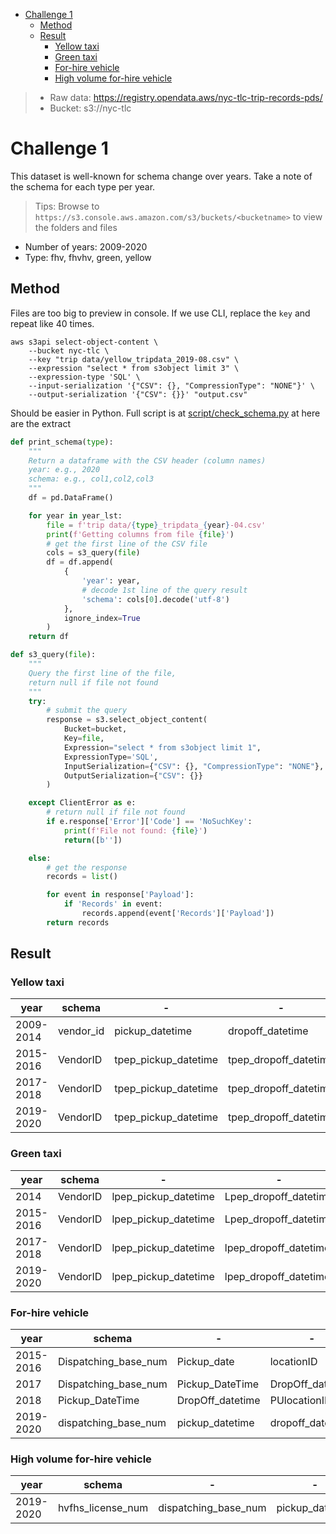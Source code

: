 - [Challenge 1](#challenge-1)
  - [Method](#method)
  - [Result](#result)
    - [Yellow taxi](#yellow-taxi)
    - [Green taxi](#green-taxi)
    - [For-hire vehicle](#for-hire-vehicle)
    - [High volume for-hire vehicle](#high-volume-for-hire-vehicle)

> * Raw data: https://registry.opendata.aws/nyc-tlc-trip-records-pds/
> * Bucket: s3://nyc-tlc

# Challenge 1
This dataset is well-known for schema change over years. Take a note of the schema for each type per year.

> Tips: Browse to `https://s3.console.aws.amazon.com/s3/buckets/<bucketname>` to view the folders and files

* Number of years: 2009-2020
* Type: fhv, fhvhv, green, yellow

## Method
Files are too big to preview in console. If we use CLI, replace the `key` and repeat like 40 times.
```
aws s3api select-object-content \
    --bucket nyc-tlc \
    --key "trip data/yellow_tripdata_2019-08.csv" \
    --expression "select * from s3object limit 3" \
    --expression-type 'SQL' \
    --input-serialization '{"CSV": {}, "CompressionType": "NONE"}' \
    --output-serialization '{"CSV": {}}' "output.csv"
```

Should be easier in Python. Full script is at [script/check_schema.py](script/check_schema.py) at here are the extract

```py
def print_schema(type):
    """
    Return a dataframe with the CSV header (column names)
    year: e.g., 2020
    schema: e.g., col1,col2,col3
    """
    df = pd.DataFrame()

    for year in year_lst:
        file = f'trip data/{type}_tripdata_{year}-04.csv'
        print(f'Getting columns from file {file}')
        # get the first line of the CSV file
        cols = s3_query(file)
        df = df.append(
            {
                'year': year,
                # decode 1st line of the query result
                'schema': cols[0].decode('utf-8')
            },
            ignore_index=True
        )
    return df
```

```py
def s3_query(file):
    """
    Query the first line of the file,
    return null if file not found
    """
    try:
        # submit the query
        response = s3.select_object_content(
            Bucket=bucket,
            Key=file,
            Expression="select * from s3object limit 1",
            ExpressionType='SQL',
            InputSerialization={"CSV": {}, "CompressionType": "NONE"},
            OutputSerialization={"CSV": {}}
        )

    except ClientError as e:
        # return null if file not found
        if e.response['Error']['Code'] == 'NoSuchKey':
            print(f'File not found: {file}')
            return([b''])

    else:
        # get the response
        records = list()

        for event in response['Payload']:
            if 'Records' in event:
                records.append(event['Records']['Payload'])
        return records
```

## Result

### Yellow taxi

| year | schema |- |- |- |- |- |- |- |- |- |- |- |- |- |- |- |- |- |- |
| ---- | ------ |- |- |- |- |- |- |- |- |- |- |- |- |- |- |- |- |- |- |
| 2009-2014 | vendor_id|pickup_datetime|dropoff_datetime|passenger_count|trip_distance|pickup_longitude|pickup_latitude|rate_code|store_and_fwd_flag|dropoff_longitude|dropoff_latitude|payment_type|fare_amount|surcharge|mta_tax|tip_amount|tolls_amount|total_amount |
| 2015-2016 | VendorID|tpep_pickup_datetime|tpep_dropoff_datetime|passenger_count|trip_distance|pickup_longitude|pickup_latitude|RateCodeID|store_and_fwd_flag|dropoff_longitude|dropoff_latitude|payment_type|fare_amount|extra|mta_tax|tip_amount|tolls_amount|improvement_surcharge|total_amount |
| 2017-2018 | VendorID|tpep_pickup_datetime|tpep_dropoff_datetime|passenger_count|trip_distance|RatecodeID|store_and_fwd_flag|PULocationID|DOLocationID|payment_type|fare_amount|extra|mta_tax|tip_amount|tolls_amount|improvement_surcharge|total_amount|
 | 2019-2020 | VendorID|tpep_pickup_datetime|tpep_dropoff_datetime|passenger_count|trip_distance|RatecodeID|store_and_fwd_flag|PULocationID|DOLocationID|payment_type|fare_amount|extra|mta_tax|tip_amount|tolls_amount|improvement_surcharge|total_amount|congestion_surcharge |

 ### Green taxi
| year | schema |- |- |- |- |- |- |- |- |- |- |- |- |- |- |- |- |- |- |- |- |
| ---- | ------ |- |- |- |- |- |- |- |- |- |- |- |- |- |- |- |- |- |- |- |- |
| 2014 | VendorID|lpep_pickup_datetime|Lpep_dropoff_datetime|Store_and_fwd_flag|RateCodeID|Pickup_longitude|Pickup_latitude|Dropoff_longitude|Dropoff_latitude|Passenger_count|Trip_distance|Fare_amount|Extra|MTA_tax|Tip_amount|Tolls_amount|Ehail_fee|Total_amount|Payment_type|Trip_type |
| 2015-2016 | VendorID|lpep_pickup_datetime|Lpep_dropoff_datetime|Store_and_fwd_flag|RateCodeID|Pickup_longitude|Pickup_latitude|Dropoff_longitude|Dropoff_latitude|Passenger_count|Trip_distance|Fare_amount|Extra|MTA_tax|Tip_amount|Tolls_amount|Ehail_fee|improvement_surcharge|Total_amount|Payment_type|Trip_type |
| 2017-2018 | VendorID|lpep_pickup_datetime|lpep_dropoff_datetime|store_and_fwd_flag|RatecodeID|PULocationID|DOLocationID|passenger_count|trip_distance|fare_amount|extra|mta_tax|tip_amount|tolls_amount|ehail_fee|improvement_surcharge|total_amount|payment_type|trip_type |
| 2019-2020 | VendorID|lpep_pickup_datetime|lpep_dropoff_datetime|store_and_fwd_flag|RatecodeID|PULocationID|DOLocationID|passenger_count|trip_distance|fare_amount|extra|mta_tax|tip_amount|tolls_amount|ehail_fee|improvement_surcharge|total_amount|payment_type|trip_type|congestion_surcharge |

### For-hire vehicle
| year | schema |- |- |- |- |- |- |
| ---- | ------ |- |- |- |- |- |- |
| 2015-2016 | Dispatching_base_num|Pickup_date|locationID |
| 2017 | Dispatching_base_num|Pickup_DateTime|DropOff_datetime|PUlocationID|DOlocationID |
| 2018 | Pickup_DateTime|DropOff_datetime|PUlocationID|DOlocationID|SR_Flag|Dispatching_base_number|Dispatching_base_num |
| 2019-2020 | dispatching_base_num|pickup_datetime|dropoff_datetime|PULocationID|DOLocationID|SR_Flag |

### High volume for-hire vehicle
| year | schema |- |- |- |- |- |- |
| ---- | ------ |- |- |- |- |- |- |
| 2019-2020 | hvfhs_license_num|dispatching_base_num|pickup_datetime|dropoff_datetime|PULocationID|DOLocationID|SR_Flag |
